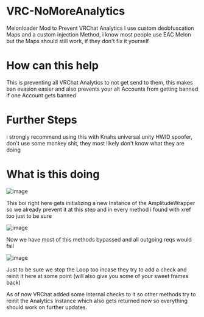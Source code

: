# VRC-NoMoreAnalytics
Melonloader Mod to Prevent VRChat Analytics
I use custom deobfuscation Maps and a custom injection Method, i know most people use EAC Melon but the Maps should still work, if they don't fix it yourself

# How can this help
This is preventing all VRChat Analytics to not get send to them, this makes ban evasion easier and also prevents your alt Accounts from getting banned if one Account gets banned

# Further Steps
i strongly recommend using this with Knahs universal unity HWID spoofer, don't use some monkey shit, they most likely don't know what they are doing

# What is this doing
![image](https://user-images.githubusercontent.com/69671761/214994195-e52537f6-e40c-45da-8891-f6fcdaef542b.png)

This boi right here gets initializing a new Instance of the AmplitudeWrapper so we already prevent it at this step and in every method i found with xref too just to be sure


![image](https://user-images.githubusercontent.com/69671761/214994370-d58ed2fa-5396-4d4d-bc4c-5ed3611916bb.png)

Now we have most of this methods bypassed and all outgoing reqs would fail

![image](https://user-images.githubusercontent.com/69671761/214994415-16c47c93-45b3-46c4-b80a-adc2251c73ba.png)

Just to be sure we stop the Loop too incase they try to add a check and reinit it here at some point (will also give you some of your sweet frames back)

As of now VRChat added some internal checks to it so other methods try to reinit the Analytics Instance which also gets returned now so everything should work on further updates.
